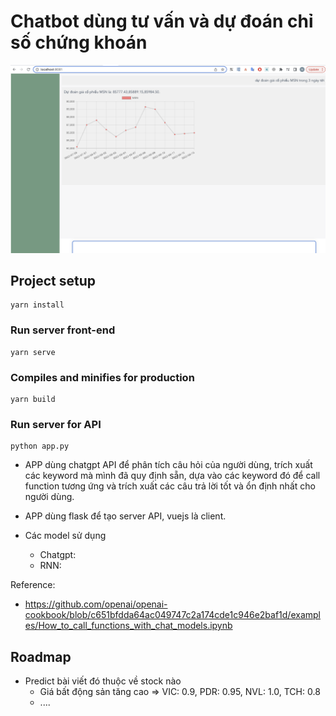 # Chatbot dùng tư vấn và dự đoán chỉ số chứng khoán

<img src="doc/thumb_main_screen.png" alt="Main screenshot"/>

## Project setup
```
yarn install
```

### Run server front-end

```
yarn serve
```

### Compiles and minifies for production
```
yarn build
```

### Run server for API
```
python app.py
```
- APP dùng chatgpt API để phân tích câu hỏi của người dùng, trích xuất các keyword
mà mình đã quy định sẵn, dựa vào các keyword đó để call function tương ứng và trích xuất các câu trả lời tốt 
và ổn định nhất cho người dùng.

- APP dùng flask để tạo server API, vuejs là client.

- Các model sử dụng 
    - Chatgpt:
    - RNN:

Reference:
- https://github.com/openai/openai-cookbook/blob/c651bfdda64ac049747c2a174cde1c946e2baf1d/examples/How_to_call_functions_with_chat_models.ipynb


## Roadmap
- Predict bài viết đó thuộc về stock nào 
    + Giá bất động sản tăng cao => VIC: 0.9, PDR: 0.95, NVL: 1.0, TCH: 0.8
    + ....
